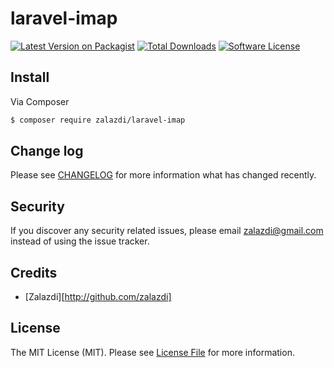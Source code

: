 # laravel-imap

[![Latest Version on Packagist][ico-version]][link-packagist]
[![Total Downloads][ico-downloads]][link-downloads]
[![Software License][ico-license]](LICENSE.md)

## Install

Via Composer

``` bash
$ composer require zalazdi/laravel-imap
```

## Change log

Please see [CHANGELOG](CHANGELOG.md) for more information what has changed recently.

## Security

If you discover any security related issues, please email zalazdi@gmail.com instead of using the issue tracker.

## Credits

- [Zalazdi][http://github.com/zalazdi]

## License

The MIT License (MIT). Please see [License File](LICENSE.md) for more information.

[ico-version]: https://img.shields.io/packagist/v/zalazdi/laravel-imap.svg?style=flat-square
[ico-license]: https://img.shields.io/badge/license-MIT-brightgreen.svg?style=flat-square
[ico-travis]: https://img.shields.io/travis/zalazdi/laravel-imap/master.svg?style=flat-square
[ico-scrutinizer]: https://img.shields.io/scrutinizer/coverage/g/zalazdi/laravel-imap.svg?style=flat-square
[ico-code-quality]: https://img.shields.io/scrutinizer/g/zalazdi/laravel-imap.svg?style=flat-square
[ico-downloads]: https://img.shields.io/packagist/dt/zalazdi/laravel-imap.svg?style=flat-square

[link-packagist]: https://packagist.org/packages/zalazdi/laravel-imap
[link-travis]: https://travis-ci.org/zalazdi/laravel-imap
[link-scrutinizer]: https://scrutinizer-ci.com/g/zalazdi/laravel-imap/code-structure
[link-code-quality]: https://scrutinizer-ci.com/g/zalazdi/laravel-imap
[link-downloads]: https://packagist.org/packages/zalazdi/laravel-imap
[link-author]: https://github.com/zalazdi
